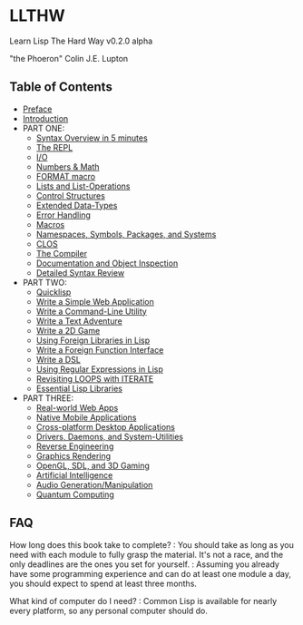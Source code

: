 LLTHW
=====

Learn Lisp The Hard Way v0.2.0 alpha

"the Phoeron" Colin J.E. Lupton

Table of Contents
-----------------

* [Preface](preface/)
* [Introduction](introduction/)
* PART ONE:
    * [Syntax Overview in 5 minutes]()
    * [The REPL]()
    * [I/O]()
    * [Numbers & Math]()
    * [FORMAT macro]()
    * [Lists and List-Operations]()
    * [Control Structures]()
    * [Extended Data-Types]()
    * [Error Handling]()
    * [Macros]()
    * [Namespaces, Symbols, Packages, and Systems]()
    * [CLOS]()
    * [The Compiler]()
    * [Documentation and Object Inspection]()
    * [Detailed Syntax Review]()
* PART TWO: 
    * [Quicklisp]()
    * [Write a Simple Web Application]()
    * [Write a Command-Line Utility]()
    * [Write a Text Adventure]()
    * [Write a 2D Game]()
    * [Using Foreign Libraries in Lisp]()
    * [Write a Foreign Function Interface]()
    * [Write a DSL]()
    * [Using Regular Expressions in Lisp]()
    * [Revisiting LOOPS with ITERATE]()
    * [Essential Lisp Libraries]()
* PART THREE:
    * [Real-world Web Apps]()
    * [Native Mobile Applications]()
    * [Cross-platform Desktop Applications]()
    * [Drivers, Daemons, and System-Utilities]()
    * [Reverse Engineering]()
    * [Graphics Rendering]()
    * [OpenGL, SDL, and 3D Gaming]()
    * [Artificial Intelligence]()
    * [Audio Generation/Manipulation]()
    * [Quantum Computing]()

FAQ
---

How long does this book take to complete?
: You should take as long as you need with each module to fully grasp the material.  It's not a race, and the only deadlines are the ones you set for yourself.
: Assuming you already have some programming experience and can do at least one module a day, you should expect to spend at least three months.

What kind of computer do I need?
: Common Lisp is available for nearly every platform, so any personal computer should do.
